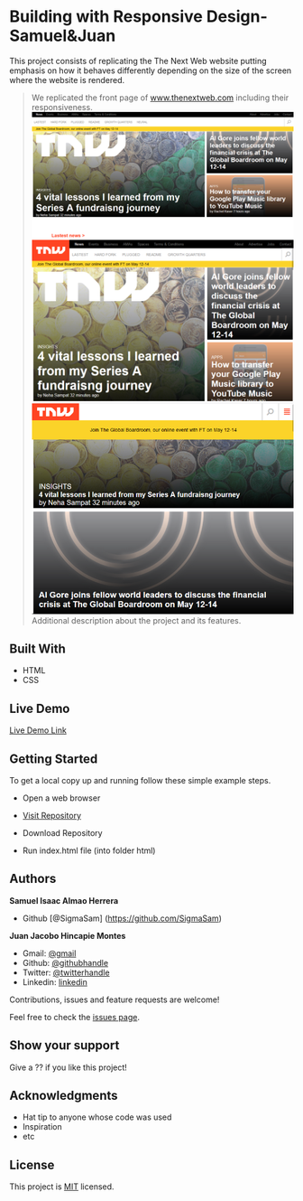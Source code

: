 # Building with Responsive Design-Samuel&Juan
 This project consists of replicating the The Next Web website putting emphasis on how it behaves differently depending on the size of the screen where the website is rendered.

 > We replicated the front page of www.thenextweb.com including their responsiveness.
 ![screenshot](Images/screenshot1.png)
 ![screenshot](Images/screenshot3.png)
 ![screenshot](Images/screenshot2.png)
 Additional description about the project and its features.

## Built With

- HTML
- CSS

## Live Demo

[Live Demo Link](https://rawcdn.githack.com/SigmaSam/Building-with-Responsive-Design-Samuel-Juan/f49fa110b5115a7ca02139dd883880e176a1ab00/index.html)

## Getting Started

To get a local copy up and running follow these simple example steps.

- Open a web browser

- [Visit Repository](https://github.com/SigmaSam/Building-with-Responsive-Design-Samuel-Juan/tree/BuildingResponsive)

- Download Repository

- Run index.html file (into folder html)

## Authors

**Samuel Isaac Almao Herrera**

- Github [@SigmaSam] (https://github.com/SigmaSam)


**Juan Jacobo Hincapie Montes**

- Gmail: [@gmail](jacobo12.montes@gmail.com)
- Github: [@githubhandle](https://github.com/jacobo12montes)
- Twitter: [@twitterhandle](https://twitter.com/HincapieMontes)
- Linkedin: [linkedin](https://www.linkedin.com/in/juan-jacobo-hincapi%C3%A9-montes-93975210b/)


Contributions, issues and feature requests are welcome!

Feel free to check the [issues page](https://github.com/SigmaSam/Building-with-Responsive-Design-Samuel-Juan/issues).

## Show your support

Give a ?? if you like this project!

## Acknowledgments

- Hat tip to anyone whose code was used
- Inspiration
- etc

## License

This project is [MIT](lic.url) licensed.
